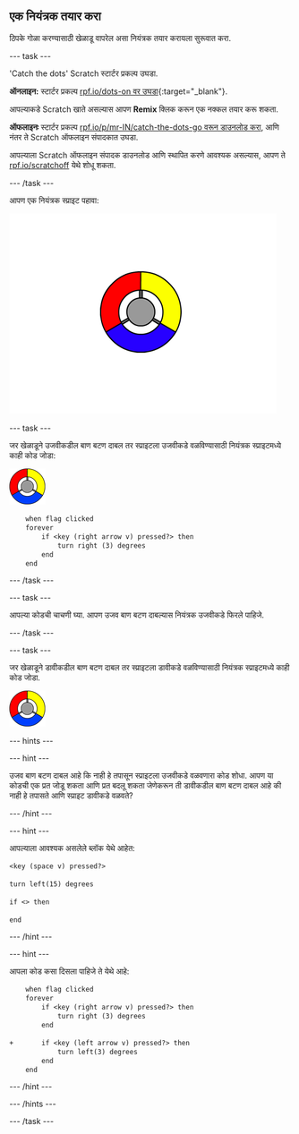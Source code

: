 ## एक नियंत्रक तयार करा

ठिपके गोळा करण्यासाठी खेळाडू वापरेल असा नियंत्रक तयार करायला सुरूवात करा.

--- task ---

'Catch the dots' Scratch स्टार्टर प्रकल्प उघडा.

**ऑनलाइन:** स्टार्टर प्रकल्प [rpf.io/dots-on वर उघडा](https://rpf.io/dots-on){:target="_blank"}.

आपल्याकडे Scratch खाते असल्यास आपण **Remix** क्लिक करून एक नक्कल तयार करू शकता.

**ऑफलाइनः** स्टार्टर प्रकल्प [rpf.io/p/mr-IN/catch-the-dots-go वरून डाउनलोड करा](https://rpf.io/p/mr-IN/catch-the-dots-go), आणि नंतर ते Scratch ऑफलाइन संपादकात उघडा.

आपल्याला Scratch ऑफलाइन संपादक डाउनलोड आणि स्थापित करणे आवश्यक असल्यास, आपण ते [rpf.io/scratchoff](https://rpf.io/scratchoff) येथे शोधू शकता.

--- /task ---

आपण एक नियंत्रक स्प्राइट पहावा:

![screenshot](images/dots-controller.png)

--- task ---

जर खेळाडूने उजवीकडील बाण बटण दाबल तर स्प्राइटला उजवीकडे वळविण्यासाठी नियंत्रक स्प्राइटमध्ये काही कोड जोडा:

![Controller sprite](images/controller-sprite.png)

```blocks3
    when flag clicked
    forever
        if <key (right arrow v) pressed?> then
            turn right (3) degrees
        end
    end
```

--- /task ---

--- task ---

आपल्या कोडची चाचणी घ्या. आपण उजव बाण बटण दाबल्यास नियंत्रक उजवीकडे फिरले पाहिजे.

--- /task ---

--- task ---

जर खेळाडूने डावीकडील बाण बटण दाबल तर स्प्राइटला डावीकडे वळविण्यासाठी नियंत्रक स्प्राइटमध्ये काही कोड जोडा.

![Controller sprite](images/controller-sprite.png)

--- hints ---


--- hint ---

उजव बाण बटण दाबल आहे कि नाही हे तपासून स्प्राइटला उजवीकडे वळवणारा कोड शोधा. आपण या कोडची एक प्रत जोडू शकता आणि प्रत बदलू शकता जेणेकरून ती डावीकडील बाण बटण दाबल आहे की नाही हे तपासते आणि स्प्राइट डावीकडे वळवते?

--- /hint ---

--- hint ---

आपल्याला आवश्यक असलेले ब्लॉक येथे आहेत:

```blocks3
<key (space v) pressed?>

turn left(15) degrees

if <> then

end
```

--- /hint ---

--- hint ---

आपला कोड कसा दिसला पाहिजे ते येथे आहे:

```blocks3
    when flag clicked
    forever
        if <key (right arrow v) pressed?> then
            turn right (3) degrees
        end

+       if <key (left arrow v) pressed?> then
            turn left(3) degrees
        end
    end
```

--- /hint ---

--- /hints ---

--- /task ---
